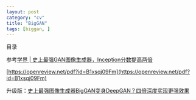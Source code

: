 ```yaml
---
layout: post
category: "cv"
title: "BigGAN"
tags: [biggan, ]
---
```


目录

<!-- TOC -->


<!-- /TOC -->

参考[学界 \| 史上最强GAN图像生成器，Inception分数提高两倍](https://mp.weixin.qq.com/s?__biz=MzA3MzI4MjgzMw==&mid=2650749368&idx=2&sn=4b970da824cc7c6fb0fa3014315da7fa&chksm=871afdc6b06d74d04c8d98f5d86d8361ea67227a5998db8e810284662eb784a44149644c2eb1&mpshare=1&scene=1&srcid=0930f4H8KxbDJuf5iRVKCfIO&pass_ticket=qICBkLpFa%2FoJ1ivCCZZivOyb5EzGCcK5DM3u9g4RzsnN5IM45qwu8G%2Fb1FFf1SAd#rd)

[https://openreview.net/pdf?id=B1xsqj09Fm](https://openreview.net/pdf?id=B1xsqj09Fm)

升级版：[史上最强图像生成器BigGAN变身DeepGAN？四倍深度实现更强效果](https://mp.weixin.qq.com/s?__biz=MzA3MzI4MjgzMw==&mid=2650757542&idx=1&sn=a039ec0bc3421d4814a10e5c71fa8593&scene=21#wechat_redirect)

